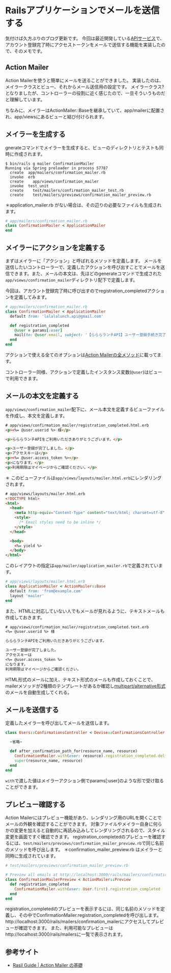 # Railsアプリケーションでメールを送信する

気付けば久方ぶりのブログ更新です。
今回は最近開発している[APIサービス](https://github.com/residenti/lalalalunch-api)で、アカウント登録完了時にアクセストークンをメールで送信する機能を実装したので、そのメモです。

## Action Mailer

Action Mailerを使うと簡単にメールを送ることができました。
実装したのは、メイラークラスとビュー、それからメール送信用の設定です。
メイラークラス?となりましたが、コントローラーの役割に近く感じたので、一旦そういうものだと理解しています。

ちなみに、メイラーはActionMailer::Baseを継承していて、app/mailerに配置され、app/viewsにあるビューと結び付けられます。

## メイラーを生成する

gnerateコマンドでメイラーを生成すると、ビューのディレクトリとテストも同時に作成されます。

```
$ bin/rails g mailer ConfirmationMailer
Running via Spring preloader in process 57787
  create  app/mailers/confirmation_mailer.rb
  invoke  erb
  create    app/views/confirmation_mailer
  invoke  test_unit
  create    test/mailers/confirmation_mailer_test.rb
  create    test/mailers/previews/confirmation_mailer_preview.rb
```
＊application_mailer.rb がない場合は、その辺りの必要なファイルも生成されます。

```ruby
# app/mailers/confirmation_mailer.rb
class ConfirmationMailer < ApplicationMailer
end
```

## メイラーにアクションを定義する

まずはメイラーに「アクション」と呼ばれるメソッドを定義します。
メールを送信したいコントローラーで、定義したアクションを呼び出すことでメールを送信できます。また、メールの本文は、先ほどのgenerateコマンドで生成された`app/views/confirmation_mailer`ディレクトリ配下で定義します。

今回は、アカウント登録完了時に呼び出すのでregistration_completedアクションを定義してみます。

```ruby
# app/mailers/confirmation_mailer.rb
class ConfirmationMailer < ApplicationMailer
  default from: 'lalalalunch.api@gmail.com'

  def registration_completed
    @user = params[:user]
    mail(to: @user.email, subject: '【らららランチAPI】ユーザー登録手続き完了')
  end
end
```

アクションで使える全てのオプションは[Action Mailerの全メソッド](https://railsguides.jp/action_mailer_basics.html#action-mailer%E3%81%AE%E5%85%A8%E3%83%A1%E3%82%BD%E3%83%83%E3%83%89)に載ってます。

コントローラー同様、アクションで定義したインスタンス変数(`@user`)はビューで利用できます。

## メールの本文を定義する

`app/views/confirmation_mailer`配下に、メール本文を定義するビューファイルを作成し、本文を定義します。

```html
# app/views/confirmation_mailer/registration_completed.html.erb
<p><%= @user.userid %> 様</p>

<p>らららランチAPIをご利用いただきありがとうございます。</p>

<p>ユーザー登録が完了しました。</p>
<p>アクセスキーは</p>
<p><%= @user.access_token %></p>
<p>になります。</p>
<p>利用期限はマイページからご確認ください。</p>
```

＊ このビューファイルは`app/views/layouts/mailer.html.erb`にレンダリングされます。

```html
# app/views/layouts/mailer.html.erb
<!DOCTYPE html>
<html>
  <head>
    <meta http-equiv="Content-Type" content="text/html; charset=utf-8" />
    <style>
      /* Email styles need to be inline */
    </style>
  </head>

  <body>
    <%= yield %>
  </body>
</html>
```

このレイアウトの指定は`app/mailer/application_mailer.rb`で定義されています。

```ruby
# app/views/layouts/mailer.html.erb
class ApplicationMailer < ActionMailer::Base
  default from: 'from@example.com'
  layout 'mailer'
end
```

また、HTMLに対応していない人でもメールが見れるように、テキストメールも作成しておきます。

```txt
# app/views/confirmation_mailer/registration_completed.text.erb
<%= @user.userid %> 様

らららランチAPIをご利用いただきありがとうございます。

ユーザー登録が完了しました。
アクセスキーは
<%= @user.access_token %>
になります。
利用期限はマイページからご確認ください。
```

HTML形式のメールに加え、テキスト形式のメールも作成しておくことで、mailerメソッドが2種類のテンプレートがあるか確認し[multipart/alternative形式](http://fuji3.main.jp/common/tips/mail_m_p.html)のメールを自動生成してくれる。

## メールを送信する

定義したメイラーを呼び出してメールを送信します。

```ruby
class Users::ConfirmationsController < Devise::ConfirmationsController

  ~省略~

  def after_confirmation_path_for(resource_name, resource)
    ConfirmationMailer.with(user: resource).registration_completed.deliver_later
    super(resource_name, resource)
  end
end
```

`with`で渡した値はメイラーアクション側でparams[:user]のような形で受け取ることができます。

## プレビュー確認する

Action Mailerにはプレビュー機能があり、レンダリング用のURLを開くことでメールの外観を確認することができます。
対象ファイルやメイラー自身に何らかの変更を加えると自動的に再読み込みしてレンダリングされるので、スタイル変更を画面ですぐ確認できます。
registration_completedのプレビューを確認するには、`test/mailers/previews/confirmation_mailer_preview.rb`で同じ名前のメソッドを呼び出します。
＊confirmation_mailer_preview.rb はメイラーと同時に生成されています。

```ruby
# test/mailers/previews/confirmation_mailer_preview.rb

# Preview all emails at http://localhost:3000/rails/mailers/confirmation_mailer
class ConfirmationMailerPreview < ActionMailer::Preview
  def registration_completed
    ConfirmationMailer.with(user: User.first).registration_completed
  end
end
```

registration_completedのプレビューを表示するには、同じ名前のメソッドを定義し、その中でConfirmationMailer.registration_completedを呼び出します。
http://localhost:3000/rails/mailers/confirmation_mailerにアクセスしてプレビューが確認できます。
また、利用可能なプレビューはhttp://localhost:3000/rails/mailersに一覧で表示されます。

## 参考サイト

- [Rasil Guide | Action Mailer の基礎](https://railsguides.jp/action_mailer_basics.html)
